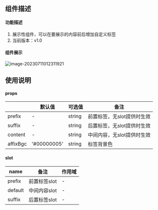 ## 组件描述

#### 功能描述

1. 展示性组件，可以在要展示的内容前后增加自定义标签
2. 当前版本：v1.0

#### 组件展示

![image-20230711012311921](C:\Users\mhp3l\AppData\Roaming\Typora\typora-user-images\image-20230711012311921.png)

## 使用说明

#### props

|          | 默认值      | 可选值 | 备注                       |
| -------- | ----------- | ------ | -------------------------- |
| prefix   | -           | string | 前置标签，无slot提供时生效 |
| suffix   | -           | string | 后置标签，无slot提供时生效 |
| content  | -           | string | 中间内容，无slot提供时生效 |
| affixBgc | '#00000005' | string | 标签背景色                 |

#### slot

| name    | 备注         | 作用域 |
| ------- | ------------ | ------ |
| prefix  | 前置标签slot | -      |
| default | 中间内容slot | -      |
| suffix  | 后置标签slot | -      |

